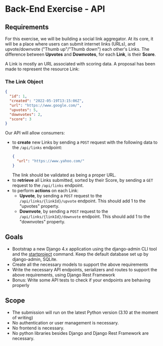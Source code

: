 # Back-End Exercise - API


## Requirements

For this exercise, we will be building a social link aggregator. At its core, it will be a place where users can submit internet links (URLs), 
and upvote/downvote ("Thumb up"/"Thumb down") each other's Links. The difference between **Upvotes** and **Downvotes**, for each **Link**, is their **Score**. 

A Link is mostly an URL associated with scoring data. A proposal has been made to represent the resource Link:

### The Link Object
```json
{
  "id": 1,
  "created": "2022-05-19T13:15:06Z",
  "url": "https://www.google.com/",
  "upvotes": 5,
  "downvotes": 2,
  "score": 3
}
```

Our API will allow consumers:
- to **create** new Links by sending a `POST` request with the following data to the `/api/links` endpoint:
  ```json
  {
    "url": "https://www.yahoo.com/"
  }
  ```
  The link should be validated as being a proper URL.
- to **retrieve** all Links submitted, sorted by their Score, by sending a `GET` request to the `/api/links` endpoint.
- to perform **actions** on each Link:
  - **Upvote**, by sending a `POST` request to the `/api/links/{linkId}/upvote` endpoint. This should add 1 to the "upvotes" property.
  - **Downvote**, by sending a `POST` request to the `/api/links/{linkId}/downvote` endpoint. This should add 1 to the "downvotes" property.


## Goals
- Bootstrap a new Django 4.x application using the django-admin CLI tool and the [startproject](https://docs.djangoproject.com/en/4.0/ref/django-admin/#startproject) command. Keep the default database set up by django-admin, SQLite.
- Create all the necessary models to support the above requirements
- Write the necessary API endpoints, serializers and routes to support the above requirements, using Django Rest Framework
- Bonus: Write some API tests to check if your endpoints are behaving properly

## Scope
- The submission will run on the latest Python version (3.10 at the moment of writing)
- No authentication or user management is necessary.
- No frontend is necessary.
- No python libraries besides Django and Django Rest Framework are necessary.
